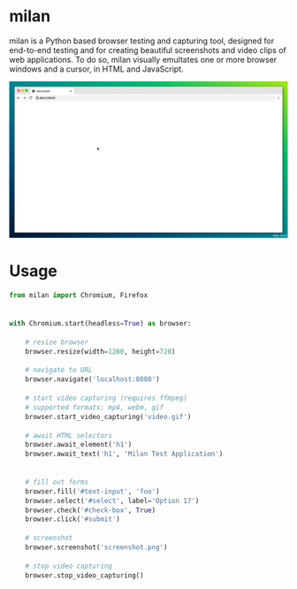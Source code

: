 # milan

milan is a Python based browser testing and capturing tool, designed for
end-to-end testing and for creating beautiful screenshots and video clips of
web applications. To do so, milan visually emultates one or more browser
windows and a cursor, in HTML and JavaScript.

![demo.gif](doc/demo.gif)

# Usage
```python
from milan import Chromium, Firefox


with Chromium.start(headless=True) as browser:

    # resize browser
    browser.resize(width=1280, height=720)

    # navigate to URL
    browser.navigate('localhost:8080')

    # start video capturing (requires ffmpeg)
    # supported formats: mp4, webm, gif
    browser.start_video_capturing('video.gif')

    # await HTML selectors
    browser.await_element('h1')
    browser.await_text('h1', 'Milan Test Application')


    # fill out forms
    browser.fill('#text-input', 'foo')
    browser.select('#select', label='Option 17')
    browser.check('#check-box', True)
    browser.click('#submit')

    # screenshot
    browser.screenshot('screenshot.png')

    # stop video capturing
    browser.stop_video_capturing()
```
